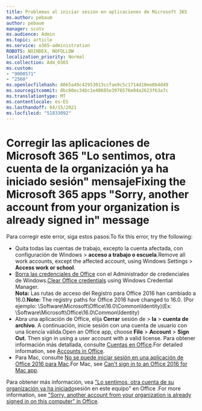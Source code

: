 ```yaml
---
title: Problemas al iniciar sesión en aplicaciones de Microsoft 365
ms.author: pebaum
author: pebaum
manager: scotv
ms.audience: Admin
ms.topic: article
ms.service: o365-administration
ROBOTS: NOINDEX, NOFOLLOW
localization_priority: Normal
ms.collection: Adm_O365
ms.custom:
- "9000571"
- "2560"
ms.openlocfilehash: 8065a49c42953013ccfae9c5c1714d10ee0b4d49
ms.sourcegitcommit: 8bc60ec34bc1e40685e3976576e04a2623f63a7c
ms.translationtype: MT
ms.contentlocale: es-ES
ms.lasthandoff: 04/15/2021
ms.locfileid: "51833092"
---
```

# <a name="fixing-the-microsoft-365-apps-sorry-another-account-from-your-organization-is-already-signed-in-message"></a><span data-ttu-id="41d83-102">Corregir las aplicaciones de Microsoft 365 "Lo sentimos, otra cuenta de la organización ya ha iniciado sesión" mensaje</span><span class="sxs-lookup"><span data-stu-id="41d83-102">Fixing the Microsoft 365 apps "Sorry, another account from your organization is already signed in" message</span></span>

<span data-ttu-id="41d83-103">Para corregir este error, siga estos pasos:</span><span class="sxs-lookup"><span data-stu-id="41d83-103">To fix this error, try the following:</span></span>

- <span data-ttu-id="41d83-104">Quita todas las cuentas de trabajo, excepto la cuenta afectada, con configuración de Windows > **acceso a trabajo o escuela**.</span><span class="sxs-lookup"><span data-stu-id="41d83-104">Remove all work accounts, except the affected account, using Windows Settings > **Access work or school**.</span></span>
- <span data-ttu-id="41d83-105">[Borra las credenciales de Office](https://docs.microsoft.com/office/troubleshoot/error-messages/another-account-already-signed-in#step-3-clear-cached-credentials-on-the-computer) con el Administrador de credenciales de Windows.</span><span class="sxs-lookup"><span data-stu-id="41d83-105">[Clear Office credentials](https://docs.microsoft.com/office/troubleshoot/error-messages/another-account-already-signed-in#step-3-clear-cached-credentials-on-the-computer) using Windows Credential Manager.</span></span><br/>
    <span data-ttu-id="41d83-106">**Nota:** Las rutas de acceso del Registro para Office 2016 han cambiado a 16.0.</span><span class="sxs-lookup"><span data-stu-id="41d83-106">**Note:** The registry paths for Office 2016 have changed to 16.0.</span></span> <span data-ttu-id="41d83-107">(Por ejemplo: \Software\Microsoft\Office\16.0\Common\Identity\)</span><span class="sxs-lookup"><span data-stu-id="41d83-107">(Ex: \Software\Microsoft\Office\16.0\Common\Identity\)</span></span>
- <span data-ttu-id="41d83-108">Abra una aplicación de Office, elija **Cerrar** sesión de  >  **la**  >  **cuenta de archivo**. A continuación, inicie sesión con una cuenta de usuario con una licencia válida.</span><span class="sxs-lookup"><span data-stu-id="41d83-108">Open an Office app, choose **File** > **Account** > **Sign Out**. Then sign in using a user account with a valid license.</span></span> <span data-ttu-id="41d83-109">Para obtener información más detallada, consulte [Cuentas en Office](https://support.office.com/article/accounts-in-office-628ea040-f265-49de-b986-be09c3ebf8a9).</span><span class="sxs-lookup"><span data-stu-id="41d83-109">For detailed information, see [Accounts in Office](https://support.office.com/article/accounts-in-office-628ea040-f265-49de-b986-be09c3ebf8a9).</span></span>
- <span data-ttu-id="41d83-110">Para Mac, consulte [No se puede iniciar sesión en una aplicación de Office 2016 para Mac](https://docs.microsoft.com/office365/troubleshoot/authentication/sign-in-to-office-2016-for-mac-fail).</span><span class="sxs-lookup"><span data-stu-id="41d83-110">For Mac, see [Can't sign in to an Office 2016 for Mac app](https://docs.microsoft.com/office365/troubleshoot/authentication/sign-in-to-office-2016-for-mac-fail).</span></span>

<span data-ttu-id="41d83-111">Para obtener más información, vea ["Lo sentimos, otra cuenta de su organización ya ha iniciado](https://docs.microsoft.com/office/troubleshoot/error-messages/another-account-already-signed-in)sesión en este equipo" en Office .</span><span class="sxs-lookup"><span data-stu-id="41d83-111">For more information, see ["Sorry, another account from your organization is already signed in on this computer" in Office](https://docs.microsoft.com/office/troubleshoot/error-messages/another-account-already-signed-in).</span></span>